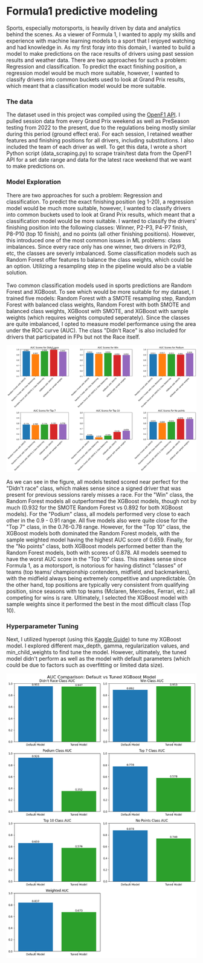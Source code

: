 # Formula1 predictive modeling

Sports, especially motorsports, is heavily driven by data and analytics behind the scenes. As a viewer of Formula 1, I wanted to apply my skills and experience with machine learning models to a sport that I enjoyed watching and had knowledge in. As my first foray into this domain, I wanted to build a model to make predictions on the race results of drivers using past session results and weather data. There are two approaches for such a problem: Regression and classification. To predict the exact finishing position, a regression model would be much more suitable, however, I wanted to classify drivers into common buckets used to look at Grand Prix results, which meant that a classification model would be more suitable.

### The data

The dataset used in this project was compiled using the [OpenF1 API](https://openf1.org/url). I pulled session data from every Grand Prix weekend as well as PreSeason testing from 2022 to the present, due to the regulations being mostly similar during this period (ground effect era). For each session, I retained weather features and finishing positions for all drivers, including substitutions. I also included the team of each driver as well. To get this data, I wrote a short Python script (data_scraping.py) to scrape train/test data from the OpenF1 API for a set date range and data for the latest race weekend that we want to make predictions on.

### Model Exploration

There are two approaches for such a problem: Regression and classification. To predict the exact finishing position (eg 1-20), a regression model would be much more suitable, however, I wanted to classify drivers into common buckets used to look at Grand Prix results, which meant that a classification model would be more suitable. I wanted to classify the drivers' finishing position into the following classes: Winner, P2-P3, P4-P7 finish, P8-P10 (top 10 finish), and no points (all other finishing positions). However, this introduced one of the most common issues in ML problems: class imbalances. Since every race only has one winner, two drivers in P2/P3, etc, the classes are severly imbalanced. Some classification models such as Random Forest offer features to balance the class weights, which could be an option. Utilizing a resampling step in the pipeline would also be a viable solution. \
\
Two common classification models used in sports predictions are Random Forest and XGBoost. To see which would be more suitable for my dataset, I trained five models: Random Forest with a SMOTE resampling step, Random Forest with balanced class weights, Random Forest with both SMOTE and balanced class weights, XGBoost with SMOTE, and XGBoost with sample weights (which requires weights computed seperately). Since the classes are quite imbalanced, I opted to measure model performance using the area under the ROC curve (AUC). The class "Didn't Race" is also included for drivers that participated in FPs but not the Race itself.

![Model AUC Comparison](model_auc_comparison.png)

As we can see in the figure, all models tested scored near perfect for the "Didn't race" class, which makes sense since a signed driver that was present for previous sessions rarely misses a race. For the "Win" class, the Random Forest models all outperformed the XGBoost models, though not by much (0.932 for the SMOTE Random Forest vs 0.892 for both XGBoost models). For the "Podium" class, all models performed very close to each other in the 0.9 - 0.91 range. All five models also were quite close for the "Top 7" class, in the 0.76-0.78 range. However, for the "Top 10" class, the XGBoost models both dominated the Random Forest models, with the sample weighted model having the highest AUC score of 0.659. Finally, for the "No points" class, both XGBoost models performed better than the Random Forest models, both with scores of 0.878. All models seemed to have the worst AUC score in the "Top 10" class. This makes sense since Formula 1, as a motorsport, is notorious for having distinct "classes" of teams (top teams/ championship contenders, midfield, and backmarkers), with the midfield always being extremely competitive and unpredictable. On the other hand, top positions are typically very consistent from qualifying position, since seasons with top teams (Mclaren, Mercedes, Ferrari, etc.) all competing for wins is rare. Ultimately, I selected the XGBoost model with sample weights since it performed the best in the most difficult class (Top 10).

### Hyperparameter Tuning

Next, I utilized hyperopt (using this [Kaggle Guide](https://www.kaggle.com/code/prashant111/a-guide-on-xgboost-hyperparameters-tuning)) to tune my XGBoost model. I explored different max_depth, gamma, regularization values, and min_child_weights to find tune the model. However, ultimately, the tuned model didn't perform as well as the model with default parameters (which could be due to factors such as overfitting or limited data size).

![Default XGBoost vs Tuned XGBoost](default_vs_tuned.png)

